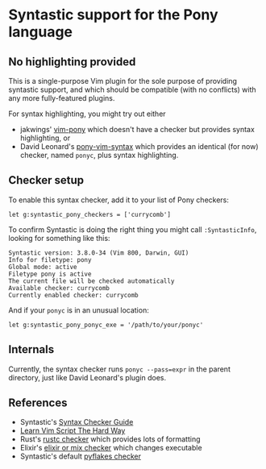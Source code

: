 # Syntastic support for the Pony language


## No highlighting provided

This is a single-purpose Vim plugin for the sole purpose of providing syntastic support, and which should be compatible (with no conflicts) with any more fully-featured plugins.

For syntax highlighting, you might try out either
* jakwings' [vim-pony](https://github.com/jakwings/vim-pony) which doesn't have a checker but provides syntax highlighting, or
* David Leonard's [pony-vim-syntax](https://github.com/dleonard0) which provides an identical (for now) checker, named `ponyc`, plus syntax highlighting.


## Checker setup

To enable this syntax checker, add it to your list of Pony checkers:
```vim
let g:syntastic_pony_checkers = ['currycomb']
```

To confirm Syntastic is doing the right thing you might call `:SyntasticInfo`,
looking for something like this:
```
Syntastic version: 3.8.0-34 (Vim 800, Darwin, GUI)
Info for filetype: pony
Global mode: active
Filetype pony is active
The current file will be checked automatically
Available checker: currycomb
Currently enabled checker: currycomb
```

And if your `ponyc` is in an unusual location:
```vim
let g:syntastic_pony_ponyc_exe = '/path/to/your/ponyc'
```

## Internals

Currently, the syntax checker runs `ponyc --pass=expr` in the parent directory, just like David Leonard's plugin does.


## References

* Syntastic's [Syntax Checker Guide](https://github.com/vim-syntastic/syntastic/wiki/Syntax-Checker-Guide)
* [Learn Vim Script The Hard Way](http://learnvimscriptthehardway.stevelosh.com/)
* Rust's [rustc checker](https://github.com/rust-lang/rust.vim/blob/master/syntax_checkers/rust/rustc.vim) which provides lots of formatting
* Elixir's [elixir or mix checker](https://github.com/vim-syntastic/syntastic/blob/master/syntax_checkers/elixir/elixir.vim) which changes executable
* Syntastic's default [pyflakes checker](https://github.com/vim-syntastic/syntastic/blob/master/syntax_checkers/python/pyflakes.vim)
